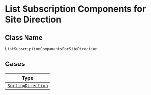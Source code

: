 
# List Subscription Components for Site Direction

## Class Name

`ListSubscriptionComponentsForSiteDirection`

## Cases

| Type |
|  --- |
| [`SortingDirection`](../../../doc/models/sorting-direction.md) |

